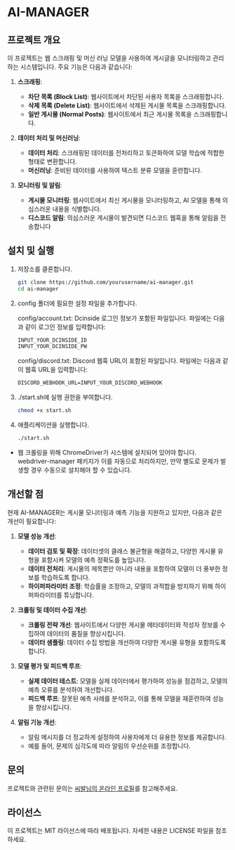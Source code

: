 # AI-MANAGER

## 프로젝트 개요

이 프로젝트는 웹 스크래핑 및 머신 러닝 모델을 사용하여 게시글을 모니터링하고 관리하는 시스템입니다. 주요 기능은 다음과 같습니다:

1. **스크래핑**:
   - **차단 목록 (Block List)**: 웹사이트에서 차단된 사용자 목록을 스크래핑합니다.
   - **삭제 목록 (Delete List)**: 웹사이트에서 삭제된 게시물 목록을 스크래핑합니다.
   - **일반 게시물 (Normal Posts)**: 웹사이트에서 최근 게시물 목록을 스크래핑합니다.

2. **데이터 처리 및 머신러닝**:
   - **데이터 처리**: 스크래핑된 데이터를 전처리하고 토큰화하여 모델 학습에 적합한 형태로 변환합니다.
   - **머신러닝**: 준비된 데이터를 사용하여 텍스트 분류 모델을 훈련합니다.

3. **모니터링 및 알림**:
   - **게시물 모니터링**: 웹사이트에서 최신 게시물을 모니터링하고, AI 모델을 통해 의심스러운 내용을 식별합니다.
   - **디스코드 알림**: 의심스러운 게시물이 발견되면 디스코드 웹훅을 통해 알림을 전송합니다

## 설치 및 실행

1. 저장소를 클론합니다.

   ```bash
   git clone https://github.com/yourusername/ai-manager.git
   cd ai-manager
   ```

2. config 폴더에 필요한 설정 파일을 추가합니다.

   config/account.txt: Dcinside 로그인 정보가 포함된 파일입니다. 파일에는 다음과 같이 로그인 정보를 입력합니다:

      ```txt
      INPUT_YOUR_DCINSIDE_ID
      INPUT_YOUR_DCINSIDE_PW
      ```

   config/discord.txt: Discord 웹훅 URL이 포함된 파일입니다. 파일에는 다음과 같이 웹훅 URL을 입력합니다:
      
      ```txt
      DISCORD_WEBHOOK_URL=INPUT_YOUR_DISCORD_WEBHOOK
      ```

3. ./start.sh에 실행 권한을 부여합니다.

   ```bash
   chmod +x start.sh
   ```

4. 애플리케이션을 실행합니다.

   ```bash
   ./start.sh
   ```

- 웹 크롤링을 위해 ChromeDriver가 시스템에 설치되어 있어야 합니다. webdriver-manager 패키지가 이를 자동으로 처리하지만, 만약 별도로 문제가 발생할 경우 수동으로 설치해야 할 수 있습니다.

## 개선할 점

현재 AI-MANAGER는 게시물 모니터링과 예측 기능을 지원하고 있지만, 다음과 같은 개선이 필요합니다:

1. **모델 성능 개선**:
   - **데이터 검토 및 확장**: 데이터셋의 클래스 불균형을 해결하고, 다양한 게시물 유형을 포함시켜 모델의 예측 정확도를 높입니다.
   - **데이터 전처리**: 게시물의 제목뿐만 아니라 내용을 포함하여 모델이 더 풍부한 정보를 학습하도록 합니다.
   - **하이퍼파라미터 조정**: 학습률을 조정하고, 모델의 과적합을 방지하기 위해 하이퍼파라미터를 튜닝합니다.

2. **크롤링 및 데이터 수집 개선**:
   - **크롤링 전략 개선**: 웹사이트에서 다양한 게시물 메타데이터와 작성자 정보를 수집하여 데이터의 품질을 향상시킵니다.
   - **데이터 샘플링**: 데이터 수집 방법을 개선하여 다양한 게시물 유형을 포함하도록 합니다.

3. **모델 평가 및 피드백 루프**:
   - **실제 데이터 테스트**: 모델을 실제 데이터에서 평가하여 성능을 점검하고, 모델의 예측 오류를 분석하여 개선합니다.
   - **피드백 루프**: 잘못된 예측 사례를 분석하고, 이를 통해 모델을 재훈련하여 성능을 향상시킵니다.

4. **알림 기능 개선**:
   - 알림 메시지를 더 정교하게 설정하여 사용자에게 더 유용한 정보를 제공합니다.
   - 예를 들어, 문제의 심각도에 따라 알림의 우선순위를 조정합니다.

## 문의

프로젝트와 관련된 문의는 [씨발님의 온라인 프로필](https://dcinside-ssibal.github.io/dcinside-ssibal-online-profile/)를 참고해주세요.

## 라이선스

이 프로젝트는 MIT 라이선스에 따라 배포됩니다. 자세한 내용은 LICENSE 파일을 참조하세요.
